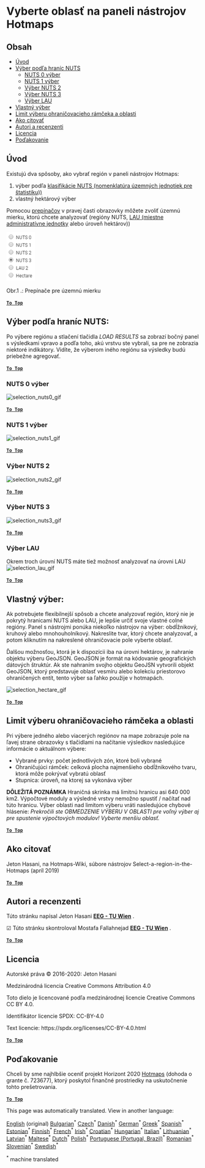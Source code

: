 <h1><a class="anchor" id="select-a-region-in-the-hotmaps-toolbox" href="#select-a-region-in-the-hotmaps-toolbox"><i class="fa fa-link"></i></a>Vyberte oblasť na paneli nástrojov Hotmaps</h1><h2><a class="anchor" id="table-of-contents" href="#table-of-contents"><i class="fa fa-link"></i></a> Obsah</h2><ul><li> <a href="#introduction">Úvod</a></li><li> <a href="#selection-by-nuts-boundaries">Výber podľa hraníc NUTS</a><ul><li> <a href="#selection-by-nuts-boundaries_nuts-0-selection">NUTS 0 výber</a></li><li> <a href="#selection-by-nuts-boundaries_nuts-1-selection">NUTS 1 výber</a></li><li> <a href="#selection-by-nuts-boundaries_nuts-2-selection">Výber NUTS 2</a></li><li> <a href="#selection-by-nuts-boundaries_nuts-3-selection">Výber NUTS 3</a></li><li> <a href="#selection-by-nuts-boundaries_lau-selection">Výber LAU</a></li></ul></li><li> <a href="#custom-selection">Vlastný výber</a></li><li> <a href="#bounding-box-and-area-selection-limit">Limit výberu ohraničovacieho rámčeka a oblasti</a></li><li> <a href="#how-to-cite">Ako citovať</a></li><li> <a href="#authors-and-reviewers">Autori a recenzenti</a></li><li> <a href="#license">Licencia</a></li><li> <a href="#acknowledgement">Poďakovanie</a></li></ul><h2><a class="anchor" id="introduction" href="#introduction"><i class="fa fa-link"></i></a> Úvod</h2><p> Existujú dva spôsoby, ako vybrať región v paneli nástrojov Hotmaps:</p><ol><li> výber podľa <a href="https://ec.europa.eu/eurostat/web/nuts/background">klasifikácie NUTS (nomenklatúra územných jednotiek pre štatistiku))</a></li><li> vlastný hektárový výber</li></ol><p> Pomocou <a href="#fig1">prepínačov</a> v pravej časti obrazovky môžete zvoliť územnú mierku, ktorú chcete analyzovať (regióny NUTS, <a href="https://ec.europa.eu/eurostat/web/nuts/local-administrative-units">LAU (miestne administratívne jednotky</a> alebo úroveň hektárov))</p><p><a name="Fig1"><img alt="radio_buttons_png" src="../images/general_tool_functionalities_and_structure/radio_buttons.png"/></a></p><p> Obr.1 .: Prepínače pre územnú mierku</p><p> <a href="#table-of-contents"><strong><code>To Top</code></strong></a></p><h2><a class="anchor" id="selection-by-nuts-boundaries-" href="#selection-by-nuts-boundaries-"><i class="fa fa-link"></i></a> Výber podľa hraníc NUTS:</h2><p> Po výbere regiónu a stlačení tlačidla <em>LOAD RESULTS</em> sa zobrazí bočný panel s výsledkami vpravo a podľa toho, akú vrstvu ste vybrali, sa pre ne zobrazia niektoré indikátory. Vidíte, že výberom iného regiónu sa výsledky budú priebežne agregovať.</p><p> <a href="#table-of-contents"><strong><code>To Top</code></strong></a></p><h3><a class="anchor" id="nuts-0-selection" href="#nuts-0-selection"><i class="fa fa-link"></i></a> NUTS 0 výber</h3><img alt="selection_nuts0_gif" src="https://wiki.hotmaps.hevs.ch/images/general_tool_functionalities_and_structure/selecting_nuts0.gif"/><p> <a href="#table-of-contents"><strong><code>To Top</code></strong></a></p><h3><a class="anchor" id="nuts-1-selection" href="#nuts-1-selection"><i class="fa fa-link"></i></a> NUTS 1 výber</h3><img alt="selection_nuts1_gif" src="https://wiki.hotmaps.hevs.ch/images/general_tool_functionalities_and_structure/selecting_nuts1.gif"/><p> <a href="#table-of-contents"><strong><code>To Top</code></strong></a></p><h3><a class="anchor" id="nuts-2-selection" href="#nuts-2-selection"><i class="fa fa-link"></i></a> Výber NUTS 2</h3><img alt="selection_nuts2_gif" src="https://wiki.hotmaps.hevs.ch/images/general_tool_functionalities_and_structure/selecting_nuts2.gif"/><p> <a href="#table-of-contents"><strong><code>To Top</code></strong></a></p><h3><a class="anchor" id="nuts-3-selection" href="#nuts-3-selection"><i class="fa fa-link"></i></a> Výber NUTS 3</h3><img alt="selection_nuts3_gif" src="https://wiki.hotmaps.hevs.ch/images/general_tool_functionalities_and_structure/selecting_nuts3.gif"/><p> <a href="#table-of-contents"><strong><code>To Top</code></strong></a></p><h3><a class="anchor" id="lau-selection" href="#lau-selection"><i class="fa fa-link"></i></a> Výber LAU</h3><p> Okrem troch úrovní NUTS máte tiež možnosť analyzovať na úrovni LAU<img alt="selection_lau_gif" src="../images/general_tool_functionalities_and_structure/selecting_lau.gif"/></p><p> <a href="#table-of-contents"><strong><code>To Top</code></strong></a></p><h2><a class="anchor" id="custom-selection-" href="#custom-selection-"><i class="fa fa-link"></i></a> Vlastný výber:</h2><p> Ak potrebujete flexibilnejší spôsob a chcete analyzovať región, ktorý nie je pokrytý hranicami NUTS alebo LAU, je lepšie určiť svoje vlastné colné regióny. Panel s nástrojmi ponúka niekoľko nástrojov na výber: obdĺžnikový, kruhový alebo mnohouholníkový. Nakreslite tvar, ktorý chcete analyzovať, a potom kliknutím na nakreslené ohraničovacie pole vyberte oblasť.</p><p> Ďalšou možnosťou, ktorá je k dispozícii iba na úrovni hektárov, je nahranie objektu výberu GeoJSON. GeoJSON je formát na kódovanie geografických dátových štruktúr. Ak ste nahraním svojho objektu GeoJSN vytvorili objekt GeoJSON, ktorý predstavuje oblasť vesmíru alebo kolekciu priestorovo ohraničených entít, tento výber sa ľahko použije v hotmapách.</p><p><img alt="selection_hectare_gif" src="../images/general_tool_functionalities_and_structure/selecting_hectare.gif"/></p><p> <a href="#table-of-contents"><strong><code>To Top</code></strong></a></p><h2><a class="anchor" id="bounding-box-and-area-selection-limit" href="#bounding-box-and-area-selection-limit"><i class="fa fa-link"></i></a> Limit výberu ohraničovacieho rámčeka a oblasti</h2><p> Pri výbere jedného alebo viacerých regiónov na mape zobrazuje pole na ľavej strane obrazovky s tlačidlami na načítanie výsledkov nasledujúce informácie o aktuálnom výbere:</p><ul><li> Vybrané prvky: počet jednotlivých zón, ktoré boli vybrané</li><li> Ohraničujúci rámček: celková plocha najmenšieho obdĺžnikového tvaru, ktorá môže pokrývať vybratú oblasť</li><li> Stupnica: úroveň, na ktorej sa vykonáva výber</li></ul><p> <strong>DÔLEŽITÁ POZNÁMKA</strong> Hraničná skrinka má limitnú hranicu asi 640 000 km2. Výpočtové moduly a výsledné vrstvy nemožno spustiť / načítať nad túto hranicu. Výber oblasti nad limitom výberu vráti nasledujúce chybové hlásenie: <em>Prekročili ste OBMEDZENIE VÝBERU V OBLASTI pre voľný výber aj pre spustenie výpočtových modulov! Vyberte menšiu oblasť.</em></p><p> <a href="#table-of-contents"><strong><code>To Top</code></strong></a></p><h2><a class="anchor" id="how-to-cite" href="#how-to-cite"><i class="fa fa-link"></i></a> Ako citovať</h2><p> Jeton Hasani, na Hotmaps-Wiki, súbore nástrojov Select-a-region-in-the-Hotmaps (apríl 2019)</p><p> <a href="#table-of-contents"><strong><code>To Top</code></strong></a></p><h2><a class="anchor" id="authors-and-reviewers" href="#authors-and-reviewers"><i class="fa fa-link"></i></a> Autori a recenzenti</h2><p> Túto stránku napísal Jeton Hasani <strong><a href="https://eeg.tuwien.ac.at/">EEG - TU Wien</a></strong> .</p><p> ☑ Túto stránku skontroloval Mostafa Fallahnejad <strong><a href="https://eeg.tuwien.ac.at/">EEG - TU Wien</a></strong> .</p><p> <a href="#table-of-contents"><strong><code>To Top</code></strong></a></p><h2><a class="anchor" id="license" href="#license"><i class="fa fa-link"></i></a> Licencia</h2><p> Autorské práva © 2016-2020: Jeton Hasani</p><p> Medzinárodná licencia Creative Commons Attribution 4.0</p><p> Toto dielo je licencované podľa medzinárodnej licencie Creative Commons CC BY 4.0.</p><p> Identifikátor licencie SPDX: CC-BY-4.0</p><p> Text licencie: https://spdx.org/licenses/CC-BY-4.0.html</p><p><ins> <code><strong><a href="#hotmaps-toolbox">To Top</a></strong></code></ins></p><h2><a class="anchor" id="acknowledgement" href="#acknowledgement"><i class="fa fa-link"></i></a> Poďakovanie</h2><p> Chceli by sme najhlbšie oceniť projekt Horizont 2020 <a href="https://www.hotmaps-project.eu">Hotmaps</a> (dohoda o grante č. 723677), ktorý poskytol finančné prostriedky na uskutočnenie tohto prešetrovania.</p><p> <a href="#table-of-contents"><strong><code>To Top</code></strong></a></p>
<!--- THIS IS A SUPER UNIQUE IDENTIFIER -->

This page was automatically translated. View in another language:

[English](../en/Select-a-region-in-the-Hotmaps-toolbox) (original) [Bulgarian](../bg/Select-a-region-in-the-Hotmaps-toolbox)<sup>\*</sup> [Czech](../cs/Select-a-region-in-the-Hotmaps-toolbox)<sup>\*</sup> [Danish](../da/Select-a-region-in-the-Hotmaps-toolbox)<sup>\*</sup> [German](../de/Select-a-region-in-the-Hotmaps-toolbox)<sup>\*</sup> [Greek](../el/Select-a-region-in-the-Hotmaps-toolbox)<sup>\*</sup> [Spanish](../es/Select-a-region-in-the-Hotmaps-toolbox)<sup>\*</sup> [Estonian](../et/Select-a-region-in-the-Hotmaps-toolbox)<sup>\*</sup> [Finnish](../fi/Select-a-region-in-the-Hotmaps-toolbox)<sup>\*</sup> [French](../fr/Select-a-region-in-the-Hotmaps-toolbox)<sup>\*</sup> [Irish](../ga/Select-a-region-in-the-Hotmaps-toolbox)<sup>\*</sup> [Croatian](../hr/Select-a-region-in-the-Hotmaps-toolbox)<sup>\*</sup> [Hungarian](../hu/Select-a-region-in-the-Hotmaps-toolbox)<sup>\*</sup> [Italian](../it/Select-a-region-in-the-Hotmaps-toolbox)<sup>\*</sup> [Lithuanian](../lt/Select-a-region-in-the-Hotmaps-toolbox)<sup>\*</sup> [Latvian](../lv/Select-a-region-in-the-Hotmaps-toolbox)<sup>\*</sup> [Maltese](../mt/Select-a-region-in-the-Hotmaps-toolbox)<sup>\*</sup> [Dutch](../nl/Select-a-region-in-the-Hotmaps-toolbox)<sup>\*</sup> [Polish](../pl/Select-a-region-in-the-Hotmaps-toolbox)<sup>\*</sup> [Portuguese (Portugal, Brazil)](../pt/Select-a-region-in-the-Hotmaps-toolbox)<sup>\*</sup> [Romanian](../ro/Select-a-region-in-the-Hotmaps-toolbox)<sup>\*</sup>  [Slovenian](../sl/Select-a-region-in-the-Hotmaps-toolbox)<sup>\*</sup> [Swedish](../sv/Select-a-region-in-the-Hotmaps-toolbox)<sup>\*</sup> 

<sup>\*</sup> machine translated
